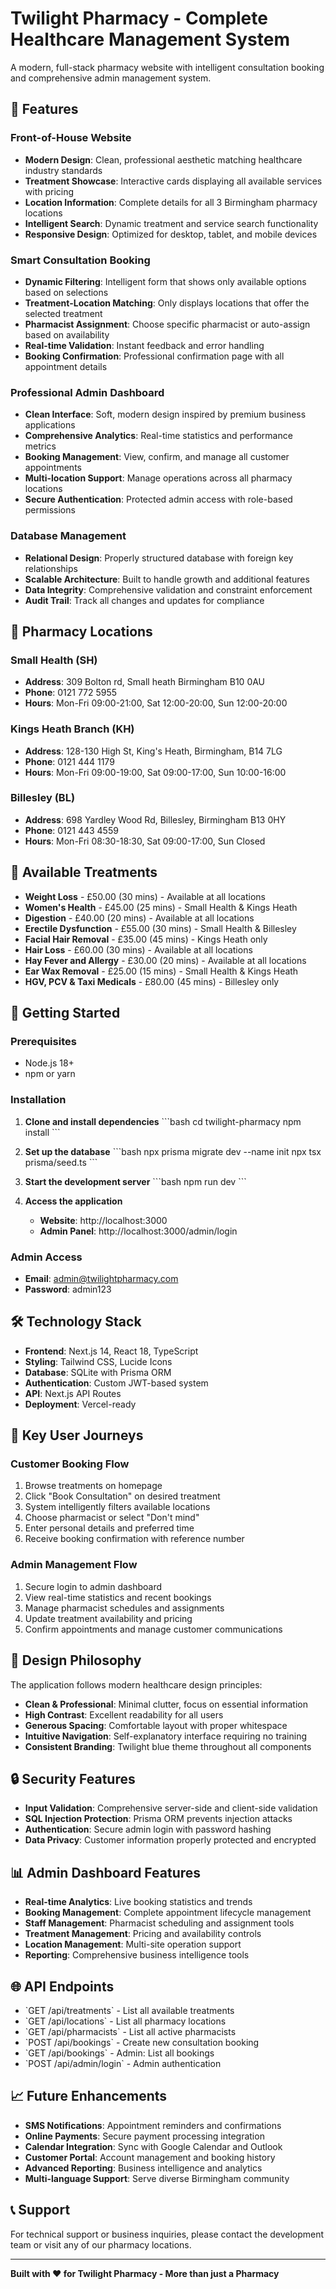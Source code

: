# Twilight Pharmacy - Complete Healthcare Management System

A modern, full-stack pharmacy website with intelligent consultation booking and comprehensive admin management system.

## 🌟 Features

### **Front-of-House Website**
- **Modern Design**: Clean, professional aesthetic matching healthcare industry standards
- **Treatment Showcase**: Interactive cards displaying all available services with pricing
- **Location Information**: Complete details for all 3 Birmingham pharmacy locations
- **Intelligent Search**: Dynamic treatment and service search functionality
- **Responsive Design**: Optimized for desktop, tablet, and mobile devices

### **Smart Consultation Booking**
- **Dynamic Filtering**: Intelligent form that shows only available options based on selections
- **Treatment-Location Matching**: Only displays locations that offer the selected treatment
- **Pharmacist Assignment**: Choose specific pharmacist or auto-assign based on availability
- **Real-time Validation**: Instant feedback and error handling
- **Booking Confirmation**: Professional confirmation page with all appointment details

### **Professional Admin Dashboard**
- **Clean Interface**: Soft, modern design inspired by premium business applications
- **Comprehensive Analytics**: Real-time statistics and performance metrics
- **Booking Management**: View, confirm, and manage all customer appointments
- **Multi-location Support**: Manage operations across all pharmacy locations
- **Secure Authentication**: Protected admin access with role-based permissions

### **Database Management**
- **Relational Design**: Properly structured database with foreign key relationships
- **Scalable Architecture**: Built to handle growth and additional features
- **Data Integrity**: Comprehensive validation and constraint enforcement
- **Audit Trail**: Track all changes and updates for compliance

## 🏥 Pharmacy Locations

### Small Health (SH)
- **Address**: 309 Bolton rd, Small heath Birmingham B10 0AU
- **Phone**: 0121 772 5955
- **Hours**: Mon-Fri 09:00-21:00, Sat 12:00-20:00, Sun 12:00-20:00

### Kings Heath Branch (KH)
- **Address**: 128-130 High St, King's Heath, Birmingham, B14 7LG
- **Phone**: 0121 444 1179
- **Hours**: Mon-Fri 09:00-19:00, Sat 09:00-17:00, Sun 10:00-16:00

### Billesley (BL)
- **Address**: 698 Yardley Wood Rd, Billesley, Birmingham B13 0HY
- **Phone**: 0121 443 4559
- **Hours**: Mon-Fri 08:30-18:30, Sat 09:00-17:00, Sun Closed

## 💊 Available Treatments

- **Weight Loss** - £50.00 (30 mins) - Available at all locations
- **Women's Health** - £45.00 (25 mins) - Small Health & Kings Heath
- **Digestion** - £40.00 (20 mins) - Available at all locations
- **Erectile Dysfunction** - £55.00 (30 mins) - Small Health & Billesley
- **Facial Hair Removal** - £35.00 (45 mins) - Kings Heath only
- **Hair Loss** - £60.00 (30 mins) - Available at all locations
- **Hay Fever and Allergy** - £30.00 (20 mins) - Available at all locations
- **Ear Wax Removal** - £25.00 (15 mins) - Small Health & Kings Heath
- **HGV, PCV & Taxi Medicals** - £80.00 (45 mins) - Billesley only

## 🚀 Getting Started

### Prerequisites
- Node.js 18+ 
- npm or yarn

### Installation

1. **Clone and install dependencies**
   \`\`\`bash
   cd twilight-pharmacy
   npm install
   \`\`\`

2. **Set up the database**
   \`\`\`bash
   npx prisma migrate dev --name init
   npx tsx prisma/seed.ts
   \`\`\`

3. **Start the development server**
   \`\`\`bash
   npm run dev
   \`\`\`

4. **Access the application**
   - **Website**: http://localhost:3000
   - **Admin Panel**: http://localhost:3000/admin/login

### Admin Access
- **Email**: admin@twilightpharmacy.com
- **Password**: admin123

## 🛠️ Technology Stack

- **Frontend**: Next.js 14, React 18, TypeScript
- **Styling**: Tailwind CSS, Lucide Icons
- **Database**: SQLite with Prisma ORM
- **Authentication**: Custom JWT-based system
- **API**: Next.js API Routes
- **Deployment**: Vercel-ready

## 📱 Key User Journeys

### **Customer Booking Flow**
1. Browse treatments on homepage
2. Click "Book Consultation" on desired treatment
3. System intelligently filters available locations
4. Choose pharmacist or select "Don't mind"
5. Enter personal details and preferred time
6. Receive booking confirmation with reference number

### **Admin Management Flow**
1. Secure login to admin dashboard
2. View real-time statistics and recent bookings
3. Manage pharmacist schedules and assignments
4. Update treatment availability and pricing
5. Confirm appointments and manage customer communications

## 🎨 Design Philosophy

The application follows modern healthcare design principles:

- **Clean & Professional**: Minimal clutter, focus on essential information
- **High Contrast**: Excellent readability for all users
- **Generous Spacing**: Comfortable layout with proper whitespace
- **Intuitive Navigation**: Self-explanatory interface requiring no training
- **Consistent Branding**: Twilight blue theme throughout all components

## 🔒 Security Features

- **Input Validation**: Comprehensive server-side and client-side validation
- **SQL Injection Protection**: Prisma ORM prevents injection attacks
- **Authentication**: Secure admin login with password hashing
- **Data Privacy**: Customer information properly protected and encrypted

## 📊 Admin Dashboard Features

- **Real-time Analytics**: Live booking statistics and trends
- **Booking Management**: Complete appointment lifecycle management
- **Staff Management**: Pharmacist scheduling and assignment tools
- **Treatment Management**: Pricing and availability controls
- **Location Management**: Multi-site operation support
- **Reporting**: Comprehensive business intelligence tools

## 🌐 API Endpoints

- \`GET /api/treatments\` - List all available treatments
- \`GET /api/locations\` - List all pharmacy locations
- \`GET /api/pharmacists\` - List all active pharmacists
- \`POST /api/bookings\` - Create new consultation booking
- \`GET /api/bookings\` - Admin: List all bookings
- \`POST /api/admin/login\` - Admin authentication

## 📈 Future Enhancements

- **SMS Notifications**: Appointment reminders and confirmations
- **Online Payments**: Secure payment processing integration
- **Calendar Integration**: Sync with Google Calendar and Outlook
- **Customer Portal**: Account management and booking history
- **Advanced Reporting**: Business intelligence and analytics
- **Multi-language Support**: Serve diverse Birmingham community

## 📞 Support

For technical support or business inquiries, please contact the development team or visit any of our pharmacy locations.

---

**Built with ❤️ for Twilight Pharmacy - More than just a Pharmacy**